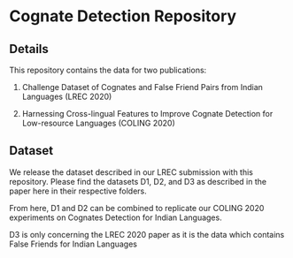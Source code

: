 # Cognate Detection Repository

## Details

This repository contains the data for two publications:

1. Challenge Dataset of Cognates and False Friend Pairs from Indian Languages (LREC 2020)

2. Harnessing Cross-lingual Features to Improve Cognate Detection for Low-resource Languages (COLING 2020)


## Dataset
We release the dataset described in our LREC submission with this repository. Please find the datasets D1, D2, and D3 as described in the paper here in their respective folders.

From here, D1 and D2 can be combined to replicate our COLING 2020 experiments on Cognates Detection for Indian Languages.

D3 is only concerning the LREC 2020 paper as it is the data which contains False Friends for Indian Languages




